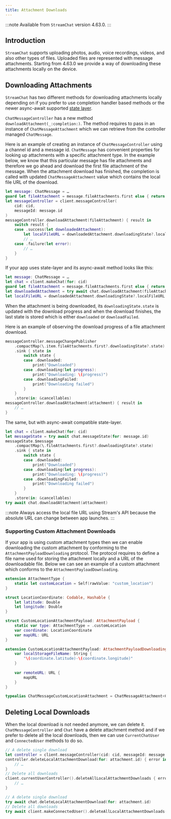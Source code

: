 ```yaml
---
title: Attachment Downloads
---
```


:::note
Available from `StreamChat` version 4.63.0.
:::

## Introduction

`StreamChat` supports uploading photos, audio, voice recordings, videos, and also other types of files. Uploaded files are represented with message attachments. Starting from 4.63.0 we provide a way of downloading these attachments locally on the device. 

## Downloading Attachments

`StreamChat` has two different methods for downloading attachments locally depending on if you prefer to use completion handler based methods or the newer async-await supported [state layer](../state-layer/state-layer-overview.md).

`ChatMessageController` has a new method `downloadAttachment(_:completion:)`. The method requires to pass in an instance of  `ChatMessageAttachment` which we can retrieve from the controller managed `ChatMessage`.

Here is an example of creating an instance of `ChatMessageController` using a channel id and a message id. `ChatMessage` has convenient properties for looking up attachments with a specific attachment type. In the example below, we know that this particular message has file attachments and therefore we go ahead and download the first file attachment of the message. When the attachment download has finished, the completion is called with updated `ChatMessageAttachment` value which contains the local file URL of the download.

```swift
let message: ChatMessage = …
guard let fileAttachment = message.fileAttachments.first else { return }
let messageController = client.messageController(
    cid: cid,
    messageId: message.id
)
messageController.downloadAttachment(fileAttachment) { result in
    switch result {
    case .success(let downloadedAttachment):
        let localFileURL = downloadedAttachment.downloadingState?.localFileURL
        // …
    case .failure(let error):
        // …
    }
}
```

If your app uses state-layer and its async-await method looks like this:

```swift
let message: ChatMessage = …
let chat = client.makeChat(for: cid)
guard let fileAttachment = message.fileAttachments.first else { return }
let downloadedAttachment = try await chat.downloadAttachment(fileAttachment)
let localFileURL = downloadedAttachment.downloadingState?.localFileURL
```

When the attachment is being downloaded, its `downloadingState.state` is updated with the download progress and when the download finishes, the last state is stored which is either `downloaded` or `downloadFailed`.

Here is an example of observing the download progress of a file attachment download.

```swift
messageController.messageChangePublisher
    .compactMap(\.item.fileAttachments.first?.downloadingState?.state)
    .sink { state in
        switch state {
        case .downloaded:
            print("Downloaded")
        case .downloading(let progress):
            print("Downloading: \(progress)")
        case .downloadingFailed:
            print("Downloading failed")
        }
    }
    .store(in: &cancellables)
messageController.downloadAttachment(attachment) { result in
    // …
}
```

The same, but with async-await compatible state-layer.

```swift
let chat = client.makeChat(for: cid)
let messageState = try await chat.messageState(for: message.id)
messageState.$message
    .compactMap(\.fileAttachments.first?.downloadingState?.state)
    .sink { state in
        switch state {
        case .downloaded:
            print("Downloaded")
        case .downloading(let progress):
            print("Downloading: \(progress)")
        case .downloadingFailed:
            print("Downloading failed")
        }
    }
    .store(in: &cancellables)
try await chat.downloadAttachment(attachment)
```

:::note
Always access the local file URL using Stream's API because the absolute URL can change between app launches.
:::

### Supporting Custom Attachment Downloads

If your app is using custom attachment types then we can enable downloading the custom attachment by conforming to the `AttachmentPayloadDownloading` protocol. The protocol requires to define a file name used for storing the attachment locally and a URL of the downloadable file. Below we can see an example of a custom attachment which conforms to the `AttachmentPayloadDownloading`. 

```swift
extension AttachmentType {
    static let customLocation = Self(rawValue: "custom_location")
}

struct LocationCoordinate: Codable, Hashable {
    let latitude: Double
    let longitude: Double
}

struct CustomLocationAttachmentPayload: AttachmentPayload {
    static var type: AttachmentType = .customLocation
    var coordinate: LocationCoordinate    
    var mapURL: URL
}

extension CustomLocationAttachmentPayload: AttachmentPayloadDownloading {
    var localStorageFileName: String {
        "\(coordinate.latitude)-\(coordinate.longitude)"
    }
    
    var remoteURL: URL {
        mapURL
    }
}

typealias ChatMessageCustomLocationAttachment = ChatMessageAttachment<CustomLocationAttachmentPayload>
```

## Deleting Local Downloads

When the local download is not needed anymore, we can delete it. `ChatMessageController` and `Chat` have a delete attachment method and if we prefer to delete all the local downloads, then we can use `CurrentChatUser` and `ConnectedUser` methods to do so.

```swift
// A delete single download
let controller = client.messageController(cid: cid, messageId: message.id)
controller.deleteLocalAttachmentDownload(for: attachment.id) { error in
    // …
}
// Delete all downloads
client.currentUserController().deleteAllLocalAttachmentDownloads { error in
    // …
}
```

```swift
// A delete single download
try await chat.deleteLocalAttachmentDownload(for: attachment.id)
// Delete all downloads
try await client.makeConnectedUser().deleteAllLocalAttachmentDownloads()
```
